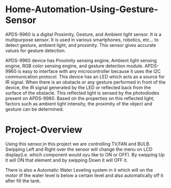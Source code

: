 # Home-Automation-Using-Gesture-Sensor

APDS-9960 is a digital Proximity, Gesture, and Ambient light sensor. It is a multipurpose sensor. It is used in various smartphones, robotics, etc… to detect gesture, ambient light, and proximity. This sensor gives accurate values for gesture detection.

APDS-9960 device has Proximity sensing engine, Ambient light sensing engine, RGB color sensing engine, and gesture detection module. APDS-9960 is easy to interface with any microcontroller because it uses the I2C communication protocol.
This device has an LED which acts as a source for IR signal. When there is an obstacle or any gesture performed in front of the device, the IR signal generated by the LED or reflected back from the surface of the obstacle. This reflected light is sensed by the photodiodes present on APDS-9960. Based on the properties on this reflected light, factors such as ambient light intensity, the proximity of the object and gesture can be determined.

# Project-Overview

Using this sensor,in this project we are controlling TV,FAN and BULB.
Swipping Left and Right over the sensor will change the menu on LCD display(i.e. which component would oyu like to ON or OFF).
By swipping Up it will ON that element and by swipping Down it will OFF it.

There is also a Automatic Water Leveling system in it which will on the motor iif the water level is below a certain level and also automatically off it after fill the tank.

